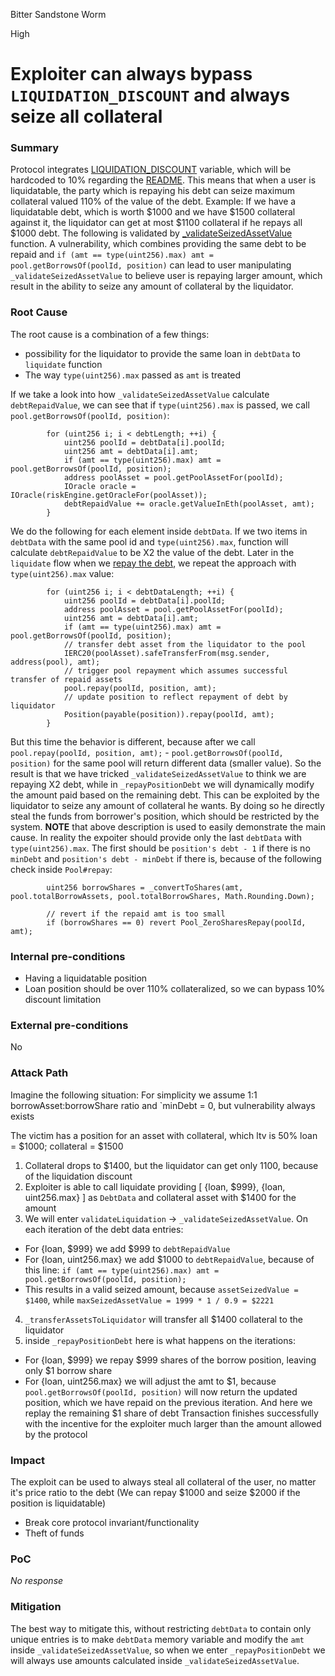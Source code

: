 Bitter Sandstone Worm

High

# Exploiter can always bypass `LIQUIDATION_DISCOUNT` and always seize all collateral

### Summary

Protocol integrates [LIQUIDATION_DISCOUNT](https://github.com/sherlock-audit/2024-08-sentiment-v2/blob/0b472f4bffdb2c7432a5d21f1636139cc01561a5/protocol-v2/src/RiskModule.sol#L33) variable, which will be hardcoded to 10% regarding the [README](https://audits.sherlock.xyz/contests/349). This means that when a user is liquidatable, the party which is repaying his debt can seize maximum collateral valued 110% of the value of the debt. 
Example:
If we have a liquidatable debt, which is worth $1000 and we have $1500 collateral against it, the liquidator can get at most $1100 collateral if he repays all $1000 debt.
The following is validated by [_validateSeizedAssetValue](https://github.com/sherlock-audit/2024-08-sentiment-v2/blob/0b472f4bffdb2c7432a5d21f1636139cc01561a5/protocol-v2/src/RiskModule.sol#L129-L160) function.
A vulnerability, which combines providing the same debt to be repaid and `if (amt == type(uint256).max) amt = pool.getBorrowsOf(poolId, position)` can lead to user manipulating `_validateSeizedAssetValue` to believe user is repaying larger amount, which result in the ability to seize any amount of collateral by the liquidator.

### Root Cause

The root cause is a combination of a few things:
- possibility for the liquidator to provide the same loan in `debtData` to `liquidate` function
- The way `type(uint256).max` passed as `amt` is treated

If we take a look into how `_validateSeizedAssetValue` calculate `debtRepaidValue`, we can see that if `type(uint256).max` is passed, we call `pool.getBorrowsOf(poolId, position)`:
```solidity
        for (uint256 i; i < debtLength; ++i) {
            uint256 poolId = debtData[i].poolId;
            uint256 amt = debtData[i].amt;
            if (amt == type(uint256).max) amt = pool.getBorrowsOf(poolId, position);
            address poolAsset = pool.getPoolAssetFor(poolId);
            IOracle oracle = IOracle(riskEngine.getOracleFor(poolAsset));
            debtRepaidValue += oracle.getValueInEth(poolAsset, amt);
        }

```
We do the following for each element inside `debtData`. If we two items in `debtData` with the same pool id and  `type(uint256).max`, function will calculate `debtRepaidValue` to be X2 the value of the debt.
Later in the `liquidate` flow when we [repay the debt](https://github.com/sherlock-audit/2024-08-sentiment-v2/blob/0b472f4bffdb2c7432a5d21f1636139cc01561a5/protocol-v2/src/PositionManager.sol#L484-L500), we repeat the approach with `type(uint256).max` value:
```solidity
        for (uint256 i; i < debtDataLength; ++i) {
            uint256 poolId = debtData[i].poolId;
            address poolAsset = pool.getPoolAssetFor(poolId);
            uint256 amt = debtData[i].amt;
            if (amt == type(uint256).max) amt = pool.getBorrowsOf(poolId, position);
            // transfer debt asset from the liquidator to the pool
            IERC20(poolAsset).safeTransferFrom(msg.sender, address(pool), amt);
            // trigger pool repayment which assumes successful transfer of repaid assets
            pool.repay(poolId, position, amt);
            // update position to reflect repayment of debt by liquidator
            Position(payable(position)).repay(poolId, amt);
        }
```
But this time the behavior is different, because after we call `pool.repay(poolId, position, amt);` - `pool.getBorrowsOf(poolId, position)` for the same pool will return different data (smaller value). 
So the result is that we have tricked `_validateSeizedAssetValue` to think we are repaying X2 debt, while in `_repayPositionDebt` we will dynamically modify the amount paid based on the remaining debt.
This can be exploited by the liquidator to seize any amount of collateral he wants. By doing so he directly steal the funds from borrower's position, which should be restricted by the system.
**NOTE** that above description is used to easily demonstrate the main cause. In reality the expoiter should provide only the last `debtData` with `type(uint256).max`. The first should be `position's debt - 1` if there is no `minDebt` and `position's debt - minDebt` if there is, because of the following check inside `Pool#repay`:
```solidity
        uint256 borrowShares = _convertToShares(amt, pool.totalBorrowAssets, pool.totalBorrowShares, Math.Rounding.Down);

        // revert if the repaid amt is too small
        if (borrowShares == 0) revert Pool_ZeroSharesRepay(poolId, amt);
```


### Internal pre-conditions

- Having a liquidatable position 
- Loan position should be over 110% collateralized, so we can bypass 10% discount limitation

### External pre-conditions

No

### Attack Path

Imagine the following situation:
For simplicity we assume 1:1 borrowAsset:borrowShare ratio and `minDebt = 0, but vulnerability always exists 

The victim has a position for an asset with collateral, which ltv is 50%
loan = $1000; collateral = $1500

1. Collateral drops to $1400, but the liquidator can get only 1100, because of the liquidation discount
2. Exploiter is able to call liquidate providing [ {loan, $999}, {loan, uint256.max} ] as `DebtData` and collateral asset with $1400 for the amount
3. We will enter `validateLiquidation` -> `_validateSeizedAssetValue`. On each iteration of the debt data entries:
- For {loan, $999} we add $999 to `debtRepaidValue`
- For {loan, uint256.max} we add $1000 to `debtRepaidValue`, because of this line: `if (amt == type(uint256).max) amt = pool.getBorrowsOf(poolId, position);`
- This results in a valid seized amount, because `assetSeizedValue = $1400`, while `maxSeizedAssetValue = 1999 * 1 / 0.9 = $2221`
4. `_transferAssetsToLiquidator` will transfer all $1400 collateral to the liquidator
5. inside `_repayPositionDebt` here is what happens on the iterations:
- For {loan, $999} we repay $999 shares of the borrow position, leaving only $1 borrow share
- For {loan, uint256.max} we will adjust the amt to $1, because `pool.getBorrowsOf(poolId, position)` will now return the updated position, which we have repaid on the previous iteration. And here we replay the remaining $1 share of debt
Transaction finishes successfully with the incentive for the exploiter much larger than the amount allowed by the protocol



### Impact

The exploit can be used to always steal all collateral of the user, no matter it's price ratio to the debt (We can repay $1000 and seize $2000 if the position is liquidatable)

- Break core protocol invariant/functionality
- Theft of funds

### PoC

_No response_

### Mitigation

The best way to mitigate this, without restricting `debtData` to contain only unique entries is to make `debtData` memory variable and modify the `amt` inside `_validateSeizedAssetValue`, so when we enter `_repayPositionDebt` we will always use amounts calculated inside `_validateSeizedAssetValue`.